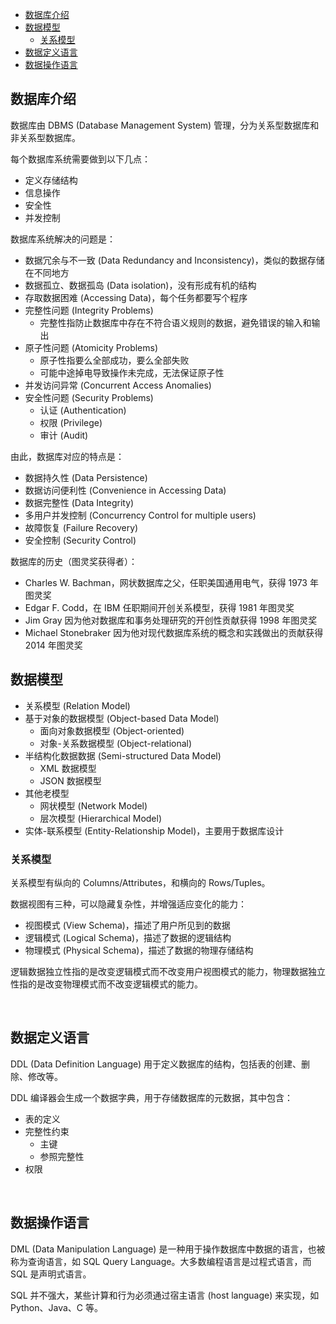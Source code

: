 
- [数据库介绍](#数据库介绍)
- [数据模型](#数据模型)
    - [关系模型](#关系模型)
- [数据定义语言](#数据定义语言)
- [数据操作语言](#数据操作语言)





## 数据库介绍

数据库由 DBMS (Database Management System) 管理，分为关系型数据库和非关系型数据库。

每个数据库系统需要做到以下几点：

- 定义存储结构
- 信息操作
- 安全性
- 并发控制

数据库系统解决的问题是：

- 数据冗余与不一致 (Data Redundancy and Inconsistency)，类似的数据存储在不同地方
- 数据孤立、数据孤岛 (Data isolation)，没有形成有机的结构
- 存取数据困难 (Accessing Data)，每个任务都要写个程序
- 完整性问题 (Integrity Problems)
    - 完整性指防止数据库中存在不符合语义规则的数据，避免错误的输入和输出
- 原子性问题 (Atomicity Problems)
    - 原子性指要么全部成功，要么全部失败
    - 可能中途掉电导致操作未完成，无法保证原子性
- 并发访问异常 (Concurrent Access Anomalies)
- 安全性问题 (Security Problems)
    - 认证 (Authentication)
    - 权限 (Privilege)
    - 审计 (Audit)

由此，数据库对应的特点是：

- 数据持久性 (Data Persistence)
- 数据访问便利性 (Convenience in Accessing Data)
- 数据完整性 (Data Integrity)
- 多用户并发控制 (Concurrency Control for multiple users)
- 故障恢复 (Failure Recovery)
- 安全控制 (Security Control)

数据库的历史（图灵奖获得者）：

- Charles W. Bachman，网状数据库之父，任职美国通用电气，获得 1973 年图灵奖
- Edgar F. Codd，在 IBM 任职期间开创关系模型，获得 1981 年图灵奖
- Jim Gray 因为他对数据库和事务处理研究的开创性贡献获得 1998 年图灵奖
- Michael Stonebraker 因为他对现代数据库系统的概念和实践做出的贡献获得 2014 年图灵奖


## 数据模型

- 关系模型 (Relation Model)
- 基于对象的数据模型 (Object-based Data Model)
    - 面向对象数据模型 (Object-oriented)
    - 对象-关系数据模型 (Object-relational)
- 半结构化数据数据 (Semi-structured Data Model)
    - XML 数据模型
    - JSON 数据模型
- 其他老模型
    - 网状模型 (Network Model)
    - 层次模型 (Hierarchical Model)
- 实体-联系模型 (Entity-Relationship Model)，主要用于数据库设计

### 关系模型

关系模型有纵向的 Columns/Attributes，和横向的 Rows/Tuples。

数据视图有三种，可以隐藏复杂性，并增强适应变化的能力：

- 视图模式 (View Schema)，描述了用户所见到的数据
- 逻辑模式 (Logical Schema)，描述了数据的逻辑结构
- 物理模式 (Physical Schema)，描述了数据的物理存储结构

逻辑数据独立性指的是改变逻辑模式而不改变用户视图模式的能力，物理数据独立性指的是改变物理模式而不改变逻辑模式的能力。





<br>

## 数据定义语言

DDL (Data Definition Language) 用于定义数据库的结构，包括表的创建、删除、修改等。

DDL 编译器会生成一个数据字典，用于存储数据库的元数据，其中包含：

- 表的定义
- 完整性约束
    - 主键
    - 参照完整性
- 权限





<br>

## 数据操作语言

DML (Data Manipulation Language) 是一种用于操作数据库中数据的语言，也被称为查询语言，如 SQL Query Language。大多数编程语言是过程式语言，而 SQL 是声明式语言。

SQL 并不强大，某些计算和行为必须通过宿主语言 (host language) 来实现，如 Python、Java、C 等。





